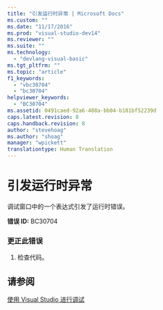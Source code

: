 ```yaml
---
title: "引发运行时异常 | Microsoft Docs"
ms.custom: ""
ms.date: "11/17/2016"
ms.prod: "visual-studio-dev14"
ms.reviewer: ""
ms.suite: ""
ms.technology: 
  - "devlang-visual-basic"
ms.tgt_pltfrm: ""
ms.topic: "article"
f1_keywords: 
  - "vbc30704"
  - "bc30704"
helpviewer_keywords: 
  - "BC30704"
ms.assetid: 0491caed-92a6-408a-bb04-b181bf52239d
caps.latest.revision: 8
caps.handback.revision: 8
author: "stevehoag"
ms.author: "shoag"
manager: "wpickett"
translationtype: Human Translation
---
```

# 引发运行时异常
调试窗口中的一个表达式引发了运行时错误。  
  
 **错误 ID:** BC30704  
  
### 更正此错误  
  
1.  检查代码。  
  
## 请参阅  
 [使用 Visual Studio 进行调试](/visual-studio/debugger/debugging-in-visual-studio)